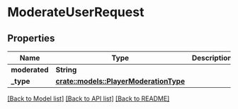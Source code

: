 # ModerateUserRequest

## Properties

Name | Type | Description | Notes
------------ | ------------- | ------------- | -------------
**moderated** | **String** |  | 
**_type** | [**crate::models::PlayerModerationType**](PlayerModerationType.md) |  | 

[[Back to Model list]](../README.md#documentation-for-models) [[Back to API list]](../README.md#documentation-for-api-endpoints) [[Back to README]](../README.md)


